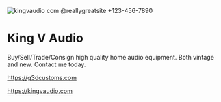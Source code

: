![kingvaudio com @reallygreatsite +123-456-7890](https://user-images.githubusercontent.com/23506499/154706779-a743c1d2-04fd-4b8a-a5c2-ac69f8b9d82b.png)
# King V Audio
 
Buy/Sell/Trade/Consign high quality home audio equipment. Both vintage and new. Contact me today.

https://g3dcustoms.com

https://kingvaudio.com
